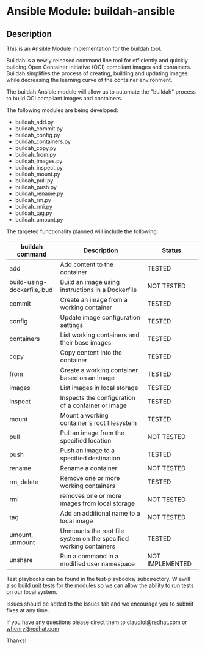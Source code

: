 # Ansible Module: buildah-ansible

## Description

This is an Ansible Module implementation for the buildah tool.

Buildah is a newly released command line tool for efficiently and quickly building Open Container Initiative (OCI) compliant images and containers. Buildah simplifies the process of creating, building and updating images while decreasing the learning curve of the container environment.

The buildah Ansible module will allow us to automate the "buildah" process to build OCI compliant images and containers.

The following modules are being developed:
 - buildah_add.py
 - buildah_commit.py
 - buildah_config.py
 - buildah_containers.py
 - buildah_copy.py
 - buildah_from.py
 - buildah_images.py
 - buildah_inspect.py
 - buildah_mount.py
 - buildah_pull.py
 - buildah_push.py
 - buildah_rename.py
 - buildah_rm.py
 - buildah_rmi.py
 - buildah_tag.py
 - buildah_umount.py

The targeted functionality planned will include the following:

|    buildah command             | Description              | Status |
|    ----------------            | -----------              | ------ |
|     add                        |  Add content to the container | TESTED |
|     build-using-dockerfile, bud|  Build an image using instructions in a Dockerfile | NOT TESTED |
|     commit                     |  Create an image from a working container | TESTED |
|     config                     |  Update image configuration settings | TESTED |
|     containers                 |  List working containers and their base images | TESTED |
|     copy                       |  Copy content into the container | TESTED |
|     from                       |  Create a working container based on an image | TESTED |
|     images                     |  List images in local storage | TESTED |
|     inspect                    |  Inspects the configuration of a container or image | TESTED |
|     mount                      |  Mount a working container's root filesystem | TESTED |
|     pull                       |  Pull an image from the specified location | NOT TESTED |
|     push                       |  Push an image to a specified destination | TESTED |
|     rename                     |  Rename a container | NOT TESTED |
|     rm, delete                 |  Remove one or more working containers | TESTED |
|     rmi                        |  removes one or more images from local storage | NOT TESTED |
|     tag                        |  Add an additional name to a local image | NOT TESTED |
|     umount, unmount            |  Unmounts the root file system on the specified working containers | TESTED |
|     unshare                    |  Run a command in a modified user namespace | NOT IMPLEMENTED |


Test playbooks can be found in the test-playbooks/ subdirectory.  W ewill also build unit tests for the modules so we can allow the ability to run tests on our local system.  


Issues should be added to the Issues tab and we encourage you to submit fixes at any time.

If you have any questions please direct them to claudiol@redhat.com or whenry@redhat.com

Thanks!

